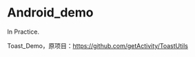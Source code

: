 <!--
 * @Author: wintmain
 * @Date: 2022-08-30 22:57:26
 * @FilePath: \Collaboration-Demo\README.md
 * @Description: 
 * E-mail: wosintmain@gmail.com
 * Copyright © 2022 by wintmain, All Rights Reserved. 
-->
# Android_demo
In Practice.

Toast_Demo，原项目：https://github.com/getActivity/ToastUtils